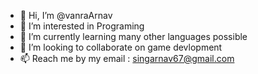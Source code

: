 - 👋 Hi, I’m @vanraArnav
- 👀 I’m interested in Programing
- 🌱 I’m currently learning many other languages possible
- 💞️ I’m looking to collaborate on game devlopment
- 📫 Reach me by my email : singarnav67@gmail.com

<!---
vanraArnav/vanraArnav is a ✨ special ✨ repository because its `README.md` (this file) appears on your GitHub profile.
You can click the Preview link to take a look at your changes.
--->
